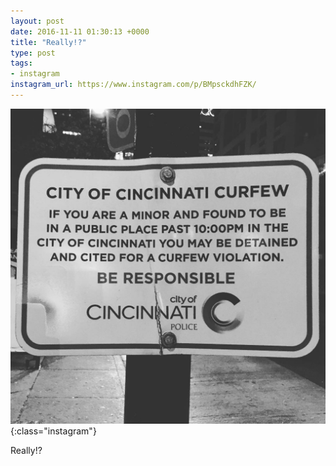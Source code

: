```yaml
---
layout: post
date: 2016-11-11 01:30:13 +0000
title: "Really!?"
type: post
tags:
- instagram
instagram_url: https://www.instagram.com/p/BMpsckdhFZK/
---
```


![Instagram - BMpsckdhFZK](/assets/BMpsckdhFZK.jpg){:class="instagram"}

Really!?
